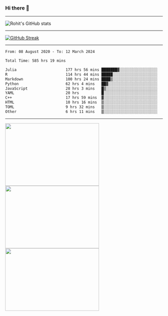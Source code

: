 ### Hi there 👋

<hr/>

![Rohit's GitHub stats](https://github-readme-stats.vercel.app/api?username=RohitRathore1&show_icons=true&theme=transparent)

<hr/>

[![GitHub Streak](http://github-readme-streak-stats.herokuapp.com?user=RohitRathore1&theme=dark&mode=weekly)](https://git.io/streak-stats)

<hr/>

<!--START_SECTION:waka-->

```txt
From: 08 August 2020 - To: 12 March 2024

Total Time: 585 hrs 19 mins

Julia                      177 hrs 56 mins ███████▓░░░░░░░░░░░░░░░░░   30.40 %
R                          114 hrs 44 mins █████░░░░░░░░░░░░░░░░░░░░   19.60 %
Markdown                   100 hrs 24 mins ████▒░░░░░░░░░░░░░░░░░░░░   17.15 %
Python                     62 hrs 4 mins   ██▓░░░░░░░░░░░░░░░░░░░░░░   10.61 %
JavaScript                 28 hrs 3 mins   █▒░░░░░░░░░░░░░░░░░░░░░░░   04.79 %
YAML                       20 hrs          █░░░░░░░░░░░░░░░░░░░░░░░░   03.42 %
C++                        17 hrs 59 mins  ▓░░░░░░░░░░░░░░░░░░░░░░░░   03.07 %
HTML                       10 hrs 16 mins  ▒░░░░░░░░░░░░░░░░░░░░░░░░   01.75 %
TOML                       9 hrs 32 mins   ▒░░░░░░░░░░░░░░░░░░░░░░░░   01.63 %
Other                      6 hrs 11 mins   ▒░░░░░░░░░░░░░░░░░░░░░░░░   01.06 %
```

<!--END_SECTION:waka-->

<hr/>

<p>
  <img src="https://wakatime.com/share/@TeAmp0is0N/0205e68a-e5ed-48bf-b870-3c94c1fa77d3.svg" width="300" height="200">
  <img src="https://wakatime.com/share/@TeAmp0is0N/3935ee43-08a3-493e-8b95-60c1f9204b15.svg" width="300" height="200">
  <img src="https://wakatime.com/share/@TeAmp0is0N/8717aacc-7340-44e0-abb1-987dc9823fcd.svg" width="300" height="200">
</p>




